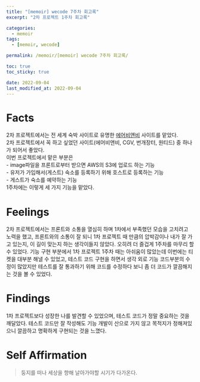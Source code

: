```yaml
---
title: "[memoir] wecode 7주차 회고록"
excerpt: "2차 프로젝트 1주차 회고록"

categories:
  - memoir
tags:
  - [memoir, wecode]

permalink: /memoir/[memoir] wecode 7주차 회고록/

toc: true
toc_sticky: true

date: 2022-09-04
last_modified_at: 2022-09-04
---
```

# Facts
2차 프로젝트에서는 전 세계 숙박 사이트로 유명한 [에어비앤비](https://www.airbnb.co.kr/) 사이트를 맡았다.\
2차 프로젝트에서 꼭 하고 싶었던 사이트(에어비앤비, CGV, 번개장터, 원티드) 중 하나가 되어서 좋았다.\
이번 프로젝트에서 맡은 부분은\
    - image파일을 프론트로부터 받으면 AWS의 S3에 업로드 하는 기능\
    - 유저가 가입해서(게스트) 숙소를 등록하기 위해 호스트로 등록하는 기능\
    - 게스트가 숙소를 예약하는 기능\
1주차에는 이렇게 세 가지 기능을 맡았다.

# Feelings
2차 프로젝트에서는 프론트와 소통을 열심히 하며 1차에서 부족했던 모습을 고치려고 노력을 했고, 프론트와의 소통이 잘 되니 1차 프로젝트 때 만큼의 압박감이나 내가 잘 가고 있는지, 이 길이 맞는지 하는 생각이들지 않았다. 오히려 더 즐겁게 1주차를 마무리 할 수 있었다. 기능 구현 부분에서 1차 프로젝트 1주차 때는 아쉬움이 많았는데 이번에는 티켓을 대부분 해낼 수 있었고, 테스트 코드 구현을 하면서 생각 외로 기능 코드부분의 수정이 많았지만 테스트를 잘 통과하기 위해 코드를 수정하다 보니 좀 더 코드가 깔끔해지는 것을 볼 수 있었다.

# Findings 
1차 프로젝트보다 성장한 나를 발견할 수 있었으며, 테스트 코드가 정말 중요하는 것을 깨달았다. 테스트 코드만 잘 작성해도 기능 개발이 산으로 가지 않고 목적지가 정해져있으니 깔끔하고 명확하게 구현되는 것을 느꼈다.

# Self Affirmation
> 둥지를 떠나 세상을 향해 날아가야할 시기가 다가온다.